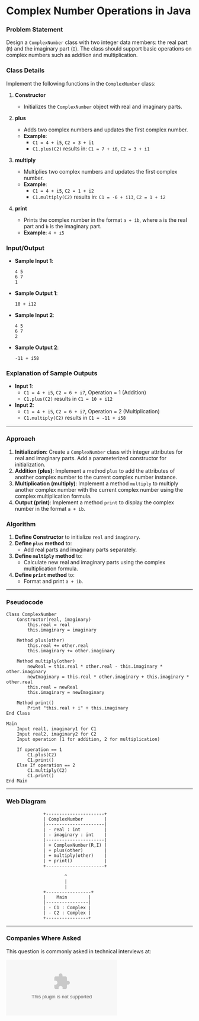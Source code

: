 
# Complex Number Operations in Java

### Problem Statement

Design a `ComplexNumber` class with two integer data members: the real part (`R`) and the imaginary part (`I`). The class should support basic operations on complex numbers such as addition and multiplication.

### Class Details

Implement the following functions in the `ComplexNumber` class:

1. **Constructor**
   - Initializes the `ComplexNumber` object with real and imaginary parts.

2. **plus**
   - Adds two complex numbers and updates the first complex number.
   - **Example**:
     - `C1 = 4 + i5`, `C2 = 3 + i1`
     - `C1.plus(C2)` results in: `C1 = 7 + i6`, `C2 = 3 + i1`

3. **multiply**
   - Multiplies two complex numbers and updates the first complex number.
   - **Example**:
     - `C1 = 4 + i5`, `C2 = 1 + i2`
     - `C1.multiply(C2)` results in: `C1 = -6 + i13`, `C2 = 1 + i2`

4. **print**
   - Prints the complex number in the format `a + ib`, where `a` is the real part and `b` is the imaginary part.
   - **Example**: `4 + i5`

### Input/Output

- **Sample Input 1**:
  ```
  4 5
  6 7
  1
  ```
- **Sample Output 1**:
  ```
  10 + i12
  ```

- **Sample Input 2**:
  ```
  4 5
  6 7
  2
  ```
- **Sample Output 2**:
  ```
  -11 + i58
  ```

### Explanation of Sample Outputs

- **Input 1**: 
  - `C1 = 4 + i5`, `C2 = 6 + i7`, Operation = 1 (Addition)
  - `C1.plus(C2)` results in `C1 = 10 + i12`
- **Input 2**: 
  - `C1 = 4 + i5`, `C2 = 6 + i7`, Operation = 2 (Multiplication)
  - `C1.multiply(C2)` results in `C1 = -11 + i58`

---

### Approach

1. **Initialization**: Create a `ComplexNumber` class with integer attributes for real and imaginary parts. Add a parameterized constructor for initialization.
2. **Addition (plus)**: Implement a method `plus` to add the attributes of another complex number to the current complex number instance.
3. **Multiplication (multiply)**: Implement a method `multiply` to multiply another complex number with the current complex number using the complex multiplication formula.
4. **Output (print)**: Implement a method `print` to display the complex number in the format `a + ib`.

### Algorithm

1. **Define Constructor** to initialize `real` and `imaginary`.
2. **Define `plus` method** to:
   - Add real parts and imaginary parts separately.
3. **Define `multiply` method** to:
   - Calculate new real and imaginary parts using the complex multiplication formula.
4. **Define `print` method** to:
   - Format and print `a + ib`.

---

### Pseudocode

```plaintext
Class ComplexNumber
    Constructor(real, imaginary)
        this.real = real
        this.imaginary = imaginary

    Method plus(other)
        this.real += other.real
        this.imaginary += other.imaginary

    Method multiply(other)
        newReal = this.real * other.real - this.imaginary * other.imaginary
        newImaginary = this.real * other.imaginary + this.imaginary * other.real
        this.real = newReal
        this.imaginary = newImaginary

    Method print()
        Print "this.real + i" + this.imaginary
End Class

Main
    Input real1, imaginary1 for C1
    Input real2, imaginary2 for C2
    Input operation (1 for addition, 2 for multiplication)

    If operation == 1
        C1.plus(C2)
        C1.print()
    Else If operation == 2
        C1.multiply(C2)
        C1.print()
End Main
```

---

### Web Diagram

```plaintext
              +----------------------+
              | ComplexNumber        |
              |----------------------|
              | - real : int         |
              | - imaginary : int    |
              |----------------------|
              | + ComplexNumber(R,I) |
              | + plus(other)        |
              | + multiply(other)    |
              | + print()            |
              +----------------------+

                      ^
                      |
                      |
              +-----------------+
              |    Main        |
              |----------------|
              | - C1 : Complex |
              | - C2 : Complex |
              +----------------+
```

---

### Companies Where Asked

This question is commonly asked in technical interviews at:

![Microsoft Logo](https://logo.clearbit.com/microsoft.com)